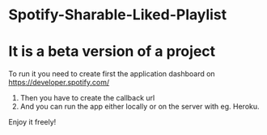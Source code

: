 # Spotify-Sharable-Liked-Playlist
# It is a beta version of a project

To run it you need to create first the application dashboard on https://developer.spotify.com/

1. Then you have to create the callback url
2. And you can run the app either locally or on the server with eg. Heroku.

Enjoy it freely!
